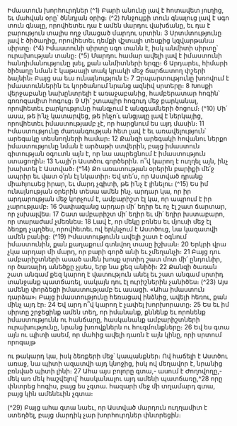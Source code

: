 
Իմաստուն խորհուրդներ
(^1) Բարի անունը լավ է հոտավետ յուղից, եւ մահվան օրը՝ ծննդյան օրից։
(^2) Խնջույքի տուն գնալուց լավ է սգո տուն գնալը, որովհետեւ դա է ամեն մարդու վախճանը, եւ դա է բարություն տալիս
ողջ մնացած մարդու սրտին։ 3 Սրտմտությունը լավ է ծիծաղից, որովհետեւ դեմքի վշտալի տեսքից կզվարթանա սիրտը։
(^4) Իմաստունի սիրտը սգո տանն է, իսկ անմիտի սիրտը՝ ուրախության տանը։
(^5) Մարդու համար ավելի լավ է իմաստունի հանդիմանությունը լսել, քան անմիտների երգը։ 6 Արդարեւ, հիմարի
ծիծաղը նման է կաթսայի տակ կրակի մեջ ճարճատող փշերի ձայնին։ Բայց սա եւս ունայնություն է։ 7 Զրպարտությունը
խռովում է իմաստուններին եւ կործանում նրանց ազնիվ սրտերը։ 8 Խոսքի վերջաբանը նախընտրելի է առաջաբանից,
համբերատար հոգին՝ գոռոզամիտ հոգուց։ 9 Մի՛ շտապիր հոգուդ մեջ բարկանալ, որովհետեւ բարկությունը հանգչում է
անզգամների ծոցում։
(^10) Մի՛ ասա, թե ի՛նչ կատարվեց, թե ինչո՛ւ անցյալը լավ է ներկայից, որովհետեւ իմաստությամբ չէ, որ հարցնում ես
այդ մասին։ 11 Իմաստությունը ժառանգության հետ լավ է եւ առավելություն՝ արեգակը տեսնողների համար։ 12 Քանզի
արեգակի հովանու ներքո իմաստությունը նման է արծաթի ստվերին, բայց իմաստուն գիտության օգուտն այն է, որ նա
ապրեցնում է իմաստություն ստացողին։ 13 Նայի՛ր Աստծու գործերին. ո՞վ կարող է ուղղել այն, ինչ խախտել է Աստված։
(^14) Քո առատության օրերին բարիքի մե՛ջ ապրիր եւ վատ օ՛րն էլ նկատիր։ Եվ տե՛ս, որ Աստված դրանք միահյուսեց իրար,
եւ մարդ չգիտի, թե ի՛նչ է լինելու։
(^15) Ես իմ ունայնության օրերին տեսա ամեն ինչ. արդար կա, որ իր արդարության մեջ կորչում է, ամբարիշտ էլ կա, որ
ապրում է իր չարությամբ։ 16 Չափազանց արդար մի՛ եղիր եւ ոչ էլ շատ ճարտար, որ չսխալվես։ 17 Շատ ամբարիշտ մի՛
եղիր եւ մի՛ եղիր խստաբարո, որ տարաժամ չմեռնես։ 18 Լավ է, որ մեկը բռնես եւ մյուսի մեջ էլ ձեռքդ չպղծես, որովհետեւ
ով երկնչում է Աստծուց, նա կազատվի ամեն բանից։
(^19) Իմաստությունն ավելի շատ է օգնում իմաստունին, քան քաղաքում գտնվող տասը իշխան։ 20 Երկրի վրա չկա
արդար մի մարդ, որ բարի գործ անի եւ չմեղանչի։ 21 Բայց դու ամբարիշտների ասած ամեն խոսք սրտիդ շատ մոտ մի՛
ընդունիր, որ ծառայիդ անեծքը չլսես, երբ նա քեզ անիծի։ 22 Քանզի ծառան շատ անգամ քեզ կարող է վատություն անել
եւ շատ անգամ սրտիդ տանջանք պատճառել, սակայն դու էլ ուրիշներին չանիծես։
(^23) Այս ամենը փորձեցի իմաստությամբ եւ ասացի. «Ահա իմաստուն դարձա»։ Բայց իմաստությունը հեռացավ
ինձնից, ավելի հեռու, քան մինչ այդ էր։ 24 Եվ արդ ո՞վ կարող է չափել խորխորատը։ 25 Ես եւ իմ սիրտը շրջեցինք ամեն տեղ,
որ իմանանք, քննենք եւ որոնենք իմաստությունն ու հանճարը, հասկանանք ամբարիշտների ուրախությունը, նրանց
խռովքներն ու հուզմունքները։ 26 Եվ ես գտա այն ու պիտի ասեմ, որ մահից ավելի դառն է այն կինը, որի սրտում որոգայթ


ու թակարդ կա, իսկ ձեռքերի մեջ՝ կապանքներ։ Ով հաճելի է Աստծու առաջ, նա պիտի ազատվի այդ կնոջից, իսկ ով
մեղավոր է, նրանից բռնված պիտի լինի։ 27 Ահա այս բոլորը գտա,- ասում է Ժողովողը,- մեկ առ մեկ հաշվելով՝
հասկանալու այդ ամենի պատճառը,^28 որը փնտրեց հոգիս, բայց ես չգտա. հազարի մեջ մի տղամարդ գտա, բայց կին
ամենեւին չգտա։

(^29) Բայց ահա գտա նաեւ, որ Աստված մարդուն ուղղամիտ է ստեղծել, բայց մարդիկ չար խորհուրդներ փնտրեցին։
